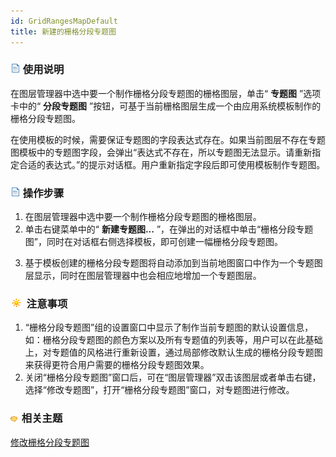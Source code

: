 ```yaml
---
id: GridRangesMapDefault
title: 新建的栅格分段专题图
---
```

### ![](../../img/read.gif) 使用说明

在图层管理器中选中要一个制作栅格分段专题图的栅格图层，单击“ **专题图** ”选项卡中的“ **分段专题图**
”按钮，可基于当前栅格图层生成一个由应用系统模板制作的栅格分段专题图。

在使用模板的时候，需要保证专题图的字段表达式存在。如果当前图层不存在专题图模板中的专题图字段，会弹出“表达式不存在，所以专题图无法显示。请重新指定合适的表达式。”的提示对话框。用户重新指定字段后即可使用模板制作专题图。

### ![](../../img/read.gif) 操作步骤

  1. 在图层管理器中选中要一个制作栅格分段专题图的栅格图层。
  2. 单击右键菜单中的“ **新建专题图...** ”，在弹出的对话框中单击“栅格分段专题图”，同时在对话框右侧选择模板，即可创建一幅栅格分段专题图。  
   <!-- ![](img/GridRangesMap.png)   -->
  3. 基于模板创建的栅格分段专题图将自动添加到当前地图窗口中作为一个专题图层显示，同时在图层管理器中也会相应地增加一个专题图层。

### ![](../../img/note.png) 注意事项

  1. “栅格分段专题图”组的设置窗口中显示了制作当前专题图的默认设置信息，如：栅格分段专题图的颜色方案以及所有专题值的列表等，用户可以在此基础上，对专题值的风格进行重新设置，通过局部修改默认生成的栅格分段专题图来获得更符合用户需要的栅格分段专题图效果。
  2. 关闭“栅格分段专题图”窗口后，可在“图层管理器”双击该图层或者单击右键，选择“修改专题图”，打开“栅格分段专题图”窗口，对专题图进行修改。

### ![](../../img/seealso.png) 相关主题

<!-- ![](../../img/smalltitle.png)  -->
[修改栅格分段专题图](GridRangesMapGroupDia.htm)
